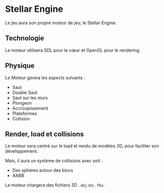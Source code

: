# Stellar Engine

Le jeu aura son propre moteur de jeu, le Stellar Engine. 

## Technologie

Le moteur utilisera SDL pour le cœur et OpenGL pour le rendering.

## Physique

Le Moteur gèrera les aspects suivants :

- Saut
- Double Saut
- Saut sur les murs
- Plongeon
- Accroupissement
- Plateformes
- Collision

## Render, load et collisions

Le moteur sera centré sur le load et rendu de modèles 3D, pour faciliter son développement.

Mais, il aura un système de collisions avec soit :

- Des sphères autour des blocs
- AABB

Le moteur chargera des fichiers 3D `.obj` ou `.fbx`.